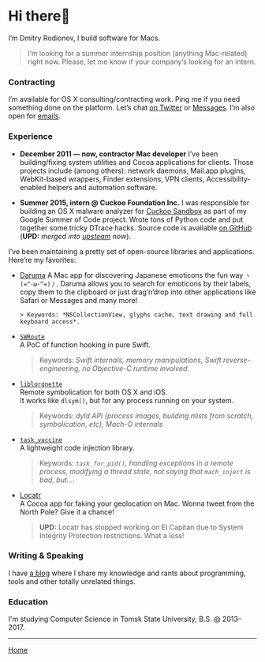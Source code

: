 # Hi there🖖

I’m Dmitry Rodionov, I build software for Macs.

> I’m looking for a summer internship position (anything Mac-related) right now. Please, let me know if your company’s looking for an intern.

### Contracting

I’m available for OS X consulting/contracting work. Ping me if you need something done on the platform.
Let’s chat [on Twitter](https://twitter.com/rodionovme) or [Messages](imessage:i.am.rodionovd@gmal.com). I’m also open for [emails](mailto:i.am.rodionovd@gmail.com).

### Experience

* **December 2011 — now, contractor Mac developer**
    I’ve been building/fixing system utilities and Cocoa applications for clients.
    Those projects include (among others): network daemons, Mail.app plugins, WebKit-based wrappers, Finder extensions, VPN clients, Accessibility-enabled helpers and automation software.

* **Summer 2015, intern @ Cuckoo Foundation Inc.**
    I was responsible for building an OS X malware analyzer for [Cuckoo Sandbox](http://www.cuckoosandbox.org/) as part of my Google Summer of Code project.
    Wrote tons of Python code and put together some tricky DTrace hacks. Source code is available [on GitHub](https://github.com/rodionovd/cuckoo-osx-analyzer) (**UPD:** *merged into [upsteam](https://github.com/cuckoosandbox/cuckoo) now*).

I’ve been maintaining a pretty set of open-source libraries and applications. Here’re my favorites:

* [Daruma](http://internals.exposed/daruma)
  A Mac app for discovering Japanese emoticons the fun way `ヽ(=^･ω･^=)丿`. Daruma allows you to search for emoticons by their labels, copy them to the clipboard or just drag’n’drop into other applications like Safari or Messages and many more!

      > Keywords: *NSCollectionView, glyphs cache, text drawing and full keyboard access*.

* [`SWRoute`](https://github.com/rodionovd/SWRoute)  
A PoC of function hooking in pure Swift.

    > Keywords: *Swift internals, memory manipulations, Swift reverse-engineering, no Objective-C runtime involved*.

* [`liblorgnette`](https://github.com/rodionovd/liblorgnette)  
  Remote symbolication for both OS X and iOS.  
  It works like `dlsym()`, but for any process running on your system.

    > Keywords: *dyld API (process images, building nlists from scratch, symbolication, etc), Mach-O internals*

* [`task_vaccine`](https://github.com/rodionovd/task_vaccine)  
A lightweight code injection library.  

    > Keywords: *`task_for_pid()`, handling exceptions in a remote process, modifying a thread state, not saying that `mach_inject` is bad, but…*.

* [Locatr](http://internals.exposed/locatrapp/)  
   A Cocoa app for faking your geolocation on Mac. Wonna tweet from the
   North Pole? Give it a chance!

    > **UPD:** Locatr has stopped working on El Capitan due to System Integrity Protection restrictions. What a loss!

### Writing & Speaking

I have [a blog](http://internals.exposed) where I share my knowledge and rants about programming, tools and other totally unrelated things.

### Education

I'm studying Computer Science in Tomsk State University, B.S. @ 2013–2017.

-------

[Home](./index.html)
